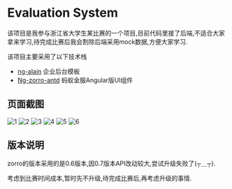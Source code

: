 # Evaluation System

该项目是我参与浙江省大学生某比赛的一个项目,目前代码里接了后端,不适合大家拿来学习,待完成比赛后我会割除后端采用mock数据,方便大家学习.

该项目主要采用了以下技术栈
+ [ng-alain](https://github.com/cipchk/ng-alain) 企业后台模板
+ [Ng-zorro-antd](https://github.com/NG-ZORRO/ng-zorro-antd) 蚂蚁金服Angular版UI组件

 
## 页面截图

![1](https://github.com/Eve-1995/evaluation-system/blob/es-branch/src/assets/img/project_picture/1.png)
![2](https://github.com/Eve-1995/evaluation-system/blob/es-branch/src/assets/img/project_picture/2.png)
![3](https://github.com/Eve-1995/evaluation-system/blob/es-branch/src/assets/img/project_picture/3.png)
![4](https://github.com/Eve-1995/evaluation-system/blob/es-branch/src/assets/img/project_picture/4.png)
![5](https://github.com/Eve-1995/evaluation-system/blob/es-branch/src/assets/img/project_picture/5.png)
![6](https://github.com/Eve-1995/evaluation-system/blob/es-branch/src/assets/img/project_picture/6.png)

## 版本说明

zorro的版本采用的是0.6版本,因0.7版本API改动较大,尝试升级失败了(┬＿┬).

考虑到比赛时间成本,暂时先不升级,待完成比赛后,再考虑升级的事情.